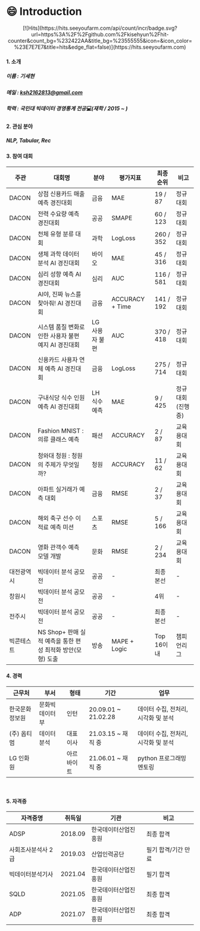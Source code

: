 # :smile: Introduction
<div align=center>
[![Hits](https://hits.seeyoufarm.com/api/count/incr/badge.svg?url=https%3A%2F%2Fgithub.com%2Fkisehyun%2Fhit-counter&count_bg=%232422AA&title_bg=%23555555&icon=&icon_color=%23E7E7E7&title=hits&edge_flat=false)](https://hits.seeyoufarm.com)
</div>


#### 1. 소개<br>
##### 이름 : 기세현
##### 메일 : ksh2162813@gmail.com
##### 학력 : 국민대 빅데이터 경영통계 전공:computer:(재학 / 2015 ~ )


#### 2. 관심 분야

##### NLP, Tabular, Rec

#### 3. 참여 대회
|주관|대회명|분야|평가지표|최종 순위|비고|
|---|---|---|---|---|---|
|DACON|상점 신용카드 매출 예측 경진대회|금융|MAE|19 / 87|정규대회|
|DACON|전력 수요량 예측 경진대회|공공|SMAPE|60 / 123|정규대회|
|DACON|천체 유형 분류 대회|과학|LogLoss|260 / 352|정규대회|
|DACON|생체 과학 데이터 분석 AI 경진대회|바이오|MAE|45 / 316|정규대회|
|DACON|심리 성향 예측 AI 경진대회|심리|AUC|116 / 581|정규대회|
|DACON|AI야, 진짜 뉴스를 찾아줘! AI 경진대회|금융|ACCURACY + Time|141 / 192|정규대회|
|DACON|시스템 품질 변화로 인한 사용자 불편 예지 AI 경진대회|LG 사용자 불편|AUC|370 / 418|정규대회|
|DACON|신용카드 사용자 연체 예측 AI 경진대회|금융|LogLoss|275 / 714|정규대회|
|DACON|구내식당 식수 인원 예측 AI 경진대회|LH 식수 예측|MAE|9 / 425|정규대회(진행중)|
|DACON|Fashion MNIST : 의류 클래스 예측|패션|ACCURACY|2 / 87|교육용대회|
|DACON|청와대 청원 : 청원의 주제가 무엇일까?|청원|ACCURACY|11 / 62|교육용대회|
|DACON|아파트 실거래가 예측 대회|금융|RMSE|2 / 37|교육용대회|
|DACON|해외 축구 선수 이적료 예측 미션|스포츠|RMSE|5 / 166|교육용대회|
|DACON|영화 관객수 예측 모델 개발|문화|RMSE|2 / 234|교육용대회|
|대전광역시|빅데이터 분석 공모전|공공|-|최종 본선|-|
|창원시|빅데이터 분석 공모전|공공|-|4위|-|
|전주시|빅데이터 분석 공모전|공공|-|최종 본선|-|
|빅콘테스트|NS Shop+ 판매 실적 예측을 통한 편성 최적화 방안(모형) 도출|방송|MAPE + Logic|Top 16이내|챔피언리그|


#### 4. 경력
|근무처|부서|형태|기간|업무|
|---|---|---|---|---|
|한국문화정보원|문화빅데이터부|인턴|20.09.01 ~ 21.02.28|데이터 수집, 전처리, 시각화 및 분석|
|(주) 옵티멈 |데이터 분석|대표 이사|21.03.15 ~ 재직 중|데이터 수집, 전처리, 시각화 및 분석|
|LG 인화원||아르바이트|21.06.01 ~ 재직 중|python 프로그래밍 멘토링|


<br>

#### 5. 자격증<br>
|자격증명|취득일|기관|비고|
|---|---|---|---|
|ADSP|2018.09|한국데이터산업진흥원|최종 합격|
|사회조사분석사 2급|2019.03|산업인력공단|필기 합격/기간 만료|
|빅데이터분석기사|2021.04|한국데이터산업진흥원|필기 합격|
|SQLD|2021.05|한국데이터산업진흥원|최종 합격|
|ADP|2021.07|한국데이터산업진흥원|최종 합격|



<!--
**kisehyun/kisehyun** is a ✨ _special_ ✨ repository because its `README.md` (this file) appears on your GitHub profile.
